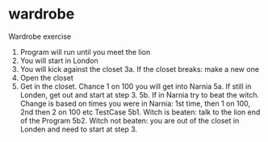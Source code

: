 # wardrobe
Wardrobe exercise

1. Program will run until you meet the lion
2. You will start in London
3. You will kick against the closet
3a. If the closet breaks: make a new one
4. Open the closet
5. Get in the closet. Chance 1 on 100 you will get into Narnia
5a. If still in Londen, get out and start at step 3.
5b. If in Narnia try to beat the witch. Change is based on times you were in Narnia: 1st time, then 1 on 100, 2nd then 2 on 100 etc TestCase
5b1. Witch is beaten: talk to the lion end of the Program
5b2. Witch not beaten: you are out of the closet in Londen and need to start at step 3.
